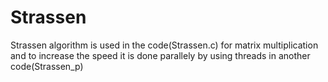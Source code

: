 # Strassen
Strassen algorithm is used in the code(Strassen.c) for matrix multiplication and to increase the speed it is done parallely by using threads in another code(Strassen_p)
